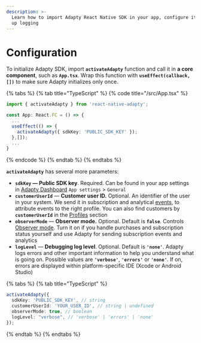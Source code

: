 ```yaml
---
description: >-
  Learn how to import Adapty React Native SDK in your app, configure it, and set
  up logging
---
```


# Configuration

To initialize Adapty SDK, import **`activateAdapty`** function and call it in **a core component**, such as **`App.tsx`**. Wrap this function with **`useEffect(callback,[])`**  to make sure Adapty initializes only once.

{% tabs %}
{% tab title="TypeScript" %}
{% code title="/src/App.tsx" %}
```typescript
import { activateAdapty } from 'react-native-adapty';

const App: React.FC = () => {
  ...
  useEffect(() => {
    activateAdapty({ sdkKey: 'PUBLIC_SDK_KEY' });
  },[]);
  ...
}
```
{% endcode %}
{% endtab %}
{% endtabs %}

**`activateAdapty`** has several more parameters:

* **`sdkKey` — Public SDK key**. Required. Can be found in your app settings in [Adapty Dashboard](https://app.adapty.io/settings/general) `App settings` &gt; `General`
* **`customerUserId`** — **Customer user ID.** Optional. An identifier of the user in your system. We send it in subscription and analytical [events](), to attribute events to the right profile. You can also find customers by **`customerUserId`** in the [Profiles](../../../profiles-and-promo-campaigns/profiles.md) section
* **`observerMode`** — **Observer mode.** Optional. Default is **`false`**. Controls [Observer mode](../ios-sdk-intro/ios-sdk-observer-mode.md). Turn it on if you handle purchases and subscription status yourself and use Adapty for sending subscription events and analytics
* **`logLevel`** — **Debugging log level**. Optional. Default is **`'none'`**. Adapty logs errors and other important information to help you understand what is going on. Possible values are **`'verbose'`**, **`'errors'`** or **`'none'`**. If on, errors are displayed within platform-specific IDE \(Xcode or Android Studio\)

{% tabs %}
{% tab title="TypeScript" %}
```typescript
activateAdapty({
  sdkKey: 'PUBLIC_SDK_KEY', // string
  customerUserId: 'YOUR_USER_ID', // string | undefined
  observerMode: true, // boolean
  logLevel: "verbose", // 'verbose' | 'errors' | 'none'
});
```
{% endtab %}
{% endtabs %}



